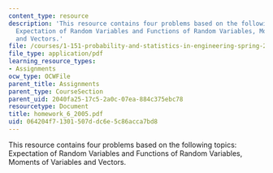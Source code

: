 ```yaml
---
content_type: resource
description: 'This resource contains four problems based on the following topics:
  Expectation of Random Variables and Functions of Random Variables, Moments of Variables
  and Vectors.'
file: /courses/1-151-probability-and-statistics-in-engineering-spring-2005/064204f71301507ddc6e5c86acca7bd8_homework_6_2005.pdf
file_type: application/pdf
learning_resource_types:
- Assignments
ocw_type: OCWFile
parent_title: Assignments
parent_type: CourseSection
parent_uid: 2040fa25-17c5-2a0c-07ea-884c375ebc78
resourcetype: Document
title: homework_6_2005.pdf
uid: 064204f7-1301-507d-dc6e-5c86acca7bd8
---
```

This resource contains four problems based on the following topics: Expectation of Random Variables and Functions of Random Variables, Moments of Variables and Vectors.

